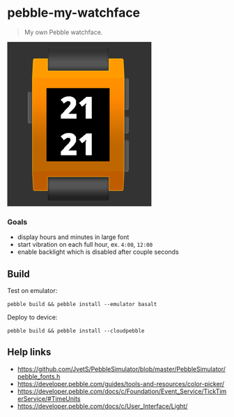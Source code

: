 # pebble-my-watchface

> My own Pebble watchface.

![](./resources/images/screenshot.png)

### Goals

* display hours and minutes in large font
* start vibration on each full hour, ex. `4:00`, `12:00`
* enable backlight which is disabled after couple seconds

## Build

Test on emulator:

```
pebble build && pebble install --emulator basalt
```

Deploy to device:

```
pebble build && pebble install --cloudpebble
```

## Help links

* https://github.com/JvetS/PebbleSimulator/blob/master/PebbleSimulator/pebble_fonts.h
* https://developer.pebble.com/guides/tools-and-resources/color-picker/
* https://developer.pebble.com/docs/c/Foundation/Event_Service/TickTimerService/#TimeUnits
* https://developer.pebble.com/docs/c/User_Interface/Light/
